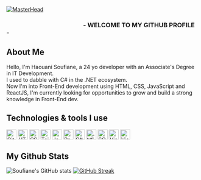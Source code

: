 [![MasterHead](https://i.postimg.cc/SSmhPnHG/Soufiane-Haouani-3.png)](https://www.github.com/haouanisoufiane) 
### &nbsp; &nbsp; &nbsp; &nbsp; &nbsp; &nbsp; &nbsp; &nbsp; &nbsp; &nbsp; &nbsp; &nbsp; &nbsp; &nbsp; &nbsp; &nbsp; &nbsp; &nbsp; &nbsp; &nbsp; &nbsp; &nbsp; &nbsp; &nbsp; &nbsp; &nbsp; - WELCOME TO MY GITHUB PROFILE -

## About Me
Hello, I'm Haouani Soufiane,  a 24 yo developer with an Associate's Degree in IT Development.</br>
I used to dabble with C# in the .NET ecosystem. </br>
Now I'm into Front-End development using HTML, CSS, JavaScript and ReactJS, I'm currently looking for opportunities to grow and build a strong knowledge in Front-End dev.

## Technologies & tools I use 
<span>
  <img alt="Git" width="26px" src="https://raw.githubusercontent.com/get-icon/geticon/fc0f660daee147afb4a56c64e12bde6486b73e39/icons/git-icon.svg">
  <img alt="HTML" width="26px" src="https://raw.githubusercontent.com/get-icon/geticon/fc0f660daee147afb4a56c64e12bde6486b73e39/icons/html-5.svg">
  <img alt="CSS" width="26px" src="https://raw.githubusercontent.com/get-icon/geticon/fc0f660daee147afb4a56c64e12bde6486b73e39/icons/css-3.svg">
  <img alt="Tailwind CSS" width="26px" src="https://upload.wikimedia.org/wikipedia/commons/d/d5/Tailwind_CSS_Logo.svg">
  <img alt="JavaScript" width="26px" src="https://raw.githubusercontent.com/get-icon/geticon/fc0f660daee147afb4a56c64e12bde6486b73e39/icons/javascript.svg">
  <img alt="ReactJS" width="26px" src="https://upload.wikimedia.org/wikipedia/commons/a/a7/React-icon.svg">
  <img alt="C#" width="26px" src="https://raw.githubusercontent.com/get-icon/geticon/fc0f660daee147afb4a56c64e12bde6486b73e39/icons/c-sharp.svg">
  <img alt=".NET" width="26px" src="https://upload.wikimedia.org/wikipedia/commons/7/7d/Microsoft_.NET_logo.svg">
  <img alt="SQL" width="26px" src="https://symbols.getvecta.com/stencil_28/61_sql-database-generic.90b41636a8.svg">
  <img alt="Visual Studio Code" width="26px" src="https://static.cdnlogo.com/logos/v/82/visual-studio-code.svg">
  <img alt="Visual Studio" width="26px" src="https://upload.wikimedia.org/wikipedia/commons/5/59/Visual_Studio_Icon_2019.svg">
</span> 

## My Github Stats
![Soufiane's GitHub stats](https://github-readme-stats.vercel.app/api?username=haouanisoufiane&count_private=true&show_icons=true&theme=graywhite)
[![GitHub Streak](https://github-readme-streak-stats.herokuapp.com/?user=haouanisoufiane)](https://git.io/streak-stats) 


<!--
**haouanisoufiane/haouanisoufiane** is a ✨ _special_ ✨ repository because its `README.md` (this file) appears on your GitHub profile.

Here are some ideas to get you started:

- 🔭 I’m currently working on ...
- 🌱 I’m currently learning ...
- 👯 I’m looking to collaborate on ...
- 🤔 I’m looking for help with ...
- 💬 Ask me about ...
- 📫 How to reach me: ...
- 😄 Pronouns: ...
- ⚡ Fun fact: ...
-->
